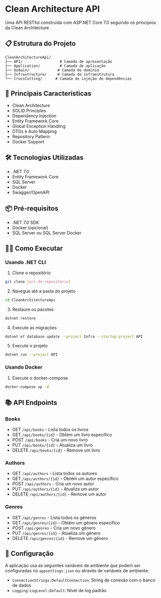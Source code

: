 # Clean Architecture API

Uma API RESTful construída com ASP.NET Core 7.0 seguindo os princípios da Clean Architecture.

## 📋 Estrutura do Projeto

```
CleanArchitectureApi/
├── API/                 # Camada de apresentação
├── Application/         # Camada de aplicação
├── Domain/             # Camada de domínio
├── Infrastructure/     # Camada de infraestrutura
└── CrossCutting/      # Camada de injeção de dependências
```

## 🚀 Principais Características

- Clean Architecture
- SOLID Principles
- Dependency Injection
- Entity Framework Core
- Global Exception Handling
- DTOs e Auto Mapping
- Repository Pattern
- Docker Support

## 🛠️ Tecnologias Utilizadas

- .NET 7.0
- Entity Framework Core
- SQL Server
- Docker
- Swagger/OpenAPI

## 📦 Pré-requisitos

- .NET 7.0 SDK
- Docker (opcional)
- SQL Server ou SQL Server Docker

## 🏃‍♂️ Como Executar

### Usando .NET CLI

1. Clone o repositório

```bash
git clone [url-do-repositorio]
```

2. Navegue até a pasta do projeto

```bash
cd CleanArchitectureApi
```

3. Restaure os pacotes

```bash
dotnet restore
```

4. Execute as migrações

```bash
dotnet ef database update --project Infra --startup-project API
```

5. Execute o projeto

```bash
dotnet run --project API
```

### Usando Docker

1. Execute o docker-compose

```bash
docker-compose up -d
```

## 📚 API Endpoints

### Books

- GET `/api/books` - Lista todos os livros
- GET `/api/books/{id}` - Obtém um livro específico
- POST `/api/books` - Cria um novo livro
- PUT `/api/books/{id}` - Atualiza um livro
- DELETE `/api/books/{id}` - Remove um livro

### Authors

- GET `/api/authors` - Lista todos os autores
- GET `/api/authors/{id}` - Obtém um autor específico
- POST `/api/authors` - Cria um novo autor
- PUT `/api/authors/{id}` - Atualiza um autor
- DELETE `/api/authors/{id}` - Remove um autor

### Genres

- GET `/api/genres` - Lista todos os gêneros
- GET `/api/genres/{id}` - Obtém um gênero específico
- POST `/api/genres` - Cria um novo gênero
- PUT `/api/genres/{id}` - Atualiza um gênero
- DELETE `/api/genres/{id}` - Remove um gênero

## 🔧 Configuração

A aplicação usa as seguintes variáveis de ambiente que podem ser configuradas no `appsettings.json` ou através de variáveis de ambiente:

- `ConnectionStrings:DefaultConnection`: String de conexão com o banco de dados
- `Logging:LogLevel:Default`: Nível de log padrão
